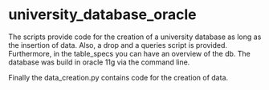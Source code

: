 # university_database_oracle
The scripts provide code for the creation of a university database as long as the insertion of data.
Also, a drop and a queries script is provided. Furthermore, in the table_specs you can have an overview of the db. 
The database was build in oracle 11g via the command line. 

Finally the data_creation.py contains code for the creation of data.
